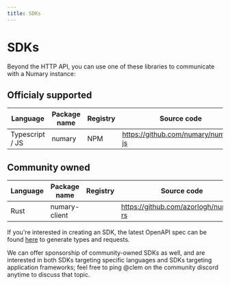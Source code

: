 ```yaml
---
title: SDKs
---
```


# SDKs

Beyond the HTTP API, you can use one of these libraries to communicate with a Numary instance:

## Officialy supported

| Language        | Package name | Registry | Source code                         |
|-----------------|--------------|----------|-------------------------------------|
| Typescript / JS | numary       | NPM      | https://github.com/numary/numary-js |

## Community owned

| Language        | Package name  | Registry | Source code                           |
|-----------------|---------------|----------|---------------------------------------|
| Rust            | numary-client |          | https://github.com/azorlogh/numary-rs |


If you're interested in creating an SDK, the latest OpenAPI spec can be found [here](https://api.numary.cloud/swagger.ledger.json) to generate types and requests.

We can offer sponsorship of community-owned SDKs as well, and are interested in both SDKs targeting specific languages and SDKs targeting application frameworks; feel free to ping @clem on the community discord anytime to discuss that topic.